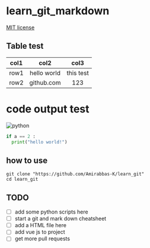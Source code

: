 # learn_git_markdown
   [MIT license](https://opensource.org/licenses/MIT)
## Table test
| col1 |    col2     |   col3    |
| :--: | :---------: | :-------: |
| row1 | hello world | this test |
| row2 | github.com  |    123    |
# code output test
![python](https://www.python.org/static/img/python-logo@2x.png)
```python
if a == 2 :
  print("hello world!")
```
## how to use
``` git
git clone "https://github.com/Amirabbas-K/learn_git"
cd learn_git
```
## TODO
- [ ] add some python scripts here
- [ ] start a git and mark down cheatsheet 
- [ ] add a HTML file here
- [ ] add vue js to project 
- [ ] get more pull requests
